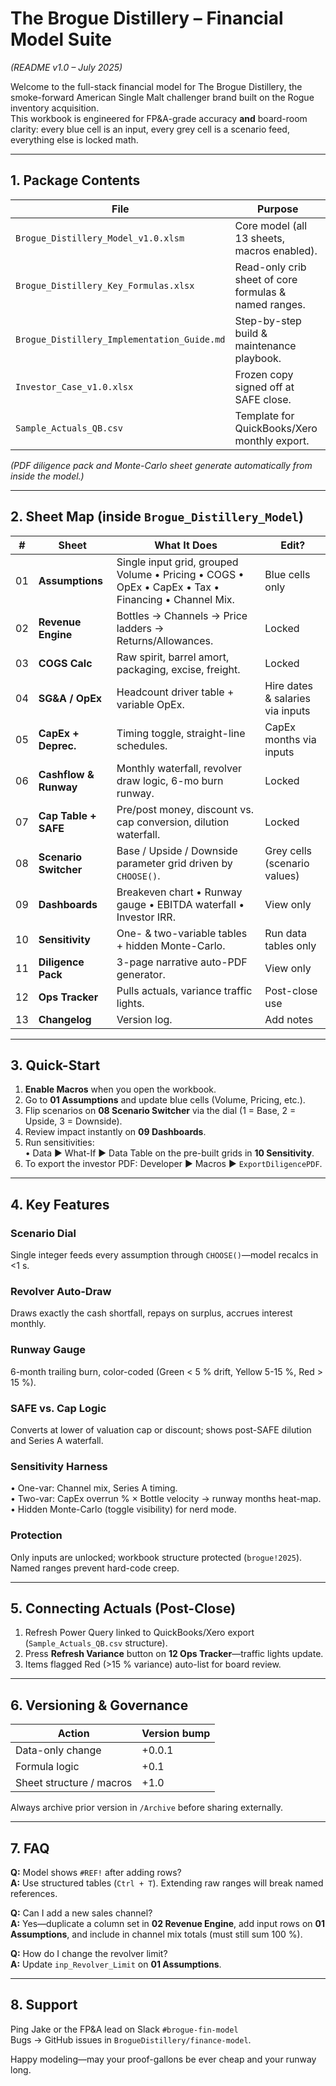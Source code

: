 # The Brogue Distillery – Financial Model Suite  
*(README v1.0 – July 2025)*  

Welcome to the full-stack financial model for The Brogue Distillery, the smoke-forward American Single Malt challenger brand built on the Rogue inventory acquisition.  
This workbook is engineered for FP&A-grade accuracy **and** board-room clarity: every blue cell is an input, every grey cell is a scenario feed, everything else is locked math.

---

## 1. Package Contents

| File | Purpose |
|------|---------|
| `Brogue_Distillery_Model_v1.0.xlsm` | Core model (all 13 sheets, macros enabled). |
| `Brogue_Distillery_Key_Formulas.xlsx` | Read-only crib sheet of core formulas & named ranges. |
| `Brogue_Distillery_Implementation_Guide.md` | Step-by-step build & maintenance playbook. |
| `Investor_Case_v1.0.xlsx` | Frozen copy signed off at SAFE close. |
| `Sample_Actuals_QB.csv` | Template for QuickBooks/Xero monthly export. |

*(PDF diligence pack and Monte-Carlo sheet generate automatically from inside the model.)*

---

## 2. Sheet Map (inside `Brogue_Distillery_Model`)

| # | Sheet | What It Does | Edit? |
|---|-------|--------------|-------|
| 01 | **Assumptions** | Single input grid, grouped Volume • Pricing • COGS • OpEx • CapEx • Tax • Financing • Channel Mix. | Blue cells only |
| 02 | **Revenue Engine** | Bottles → Channels → Price ladders → Returns/Allowances. | Locked |
| 03 | **COGS Calc** | Raw spirit, barrel amort, packaging, excise, freight. | Locked |
| 04 | **SG&A / OpEx** | Headcount driver table + variable OpEx. | Hire dates & salaries via inputs |
| 05 | **CapEx + Deprec.** | Timing toggle, straight-line schedules. | CapEx months via inputs |
| 06 | **Cashflow & Runway** | Monthly waterfall, revolver draw logic, 6-mo burn runway. | Locked |
| 07 | **Cap Table + SAFE** | Pre/post money, discount vs. cap conversion, dilution waterfall. | Locked |
| 08 | **Scenario Switcher** | Base / Upside / Downside parameter grid driven by `CHOOSE()`. | Grey cells (scenario values) |
| 09 | **Dashboards** | Breakeven chart • Runway gauge • EBITDA waterfall • Investor IRR. | View only |
| 10 | **Sensitivity** | One- & two-variable tables + hidden Monte-Carlo. | Run data tables only |
| 11 | **Diligence Pack** | 3-page narrative auto-PDF generator. | View only |
| 12 | **Ops Tracker** | Pulls actuals, variance traffic lights. | Post-close use |
| 13 | **Changelog** | Version log. | Add notes |

---

## 3. Quick-Start

1. **Enable Macros** when you open the workbook.  
2. Go to **01 Assumptions** and update blue cells (Volume, Pricing, etc.).  
3. Flip scenarios on **08 Scenario Switcher** via the dial (1 = Base, 2 = Upside, 3 = Downside).  
4. Review impact instantly on **09 Dashboards**.  
5. Run sensitivities:  
   • Data ► What-If ► Data Table on the pre-built grids in **10 Sensitivity**.  
6. To export the investor PDF: Developer ► Macros ► `ExportDiligencePDF`.

---

## 4. Key Features

### Scenario Dial  
Single integer feeds every assumption through `CHOOSE()`—model recalcs in <1 s.

### Revolver Auto-Draw  
Draws exactly the cash shortfall, repays on surplus, accrues interest monthly.

### Runway Gauge  
6-month trailing burn, color-coded (Green < 5 % drift, Yellow 5-15 %, Red > 15 %).

### SAFE vs. Cap Logic  
Converts at lower of valuation cap or discount; shows post-SAFE dilution and Series A waterfall.

### Sensitivity Harness  
• One-var: Channel mix, Series A timing.  
• Two-var: CapEx overrun % × Bottle velocity → runway months heat-map.  
• Hidden Monte-Carlo (toggle visibility) for nerd mode.

### Protection  
Only inputs are unlocked; workbook structure protected (`brogue!2025`).  Named ranges prevent hard-code creep.

---

## 5. Connecting Actuals (Post-Close)

1. Refresh Power Query linked to QuickBooks/Xero export (`Sample_Actuals_QB.csv` structure).  
2. Press **Refresh Variance** button on **12 Ops Tracker**—traffic lights update.  
3. Items flagged Red (>15 % variance) auto-list for board review.

---

## 6. Versioning & Governance

| Action | Version bump |
|--------|--------------|
| Data-only change | +0.0.1 |
| Formula logic | +0.1 |
| Sheet structure / macros | +1.0 |

Always archive prior version in `/Archive` before sharing externally.

---

## 7. FAQ

**Q:** Model shows `#REF!` after adding rows?  
**A:** Use structured tables (`Ctrl + T`). Extending raw ranges will break named references.

**Q:** Can I add a new sales channel?  
**A:** Yes—duplicate a column set in **02 Revenue Engine**, add input rows on **01 Assumptions**, and include in channel mix totals (must still sum 100 %).

**Q:** How do I change the revolver limit?  
**A:** Update `inp_Revolver_Limit` on **01 Assumptions**.

---

## 8. Support

Ping Jake or the FP&A lead on Slack `#brogue-fin-model`  
Bugs → GitHub issues in `BrogueDistillery/finance-model`.  

Happy modeling—may your proof-gallons be ever cheap and your runway long.
